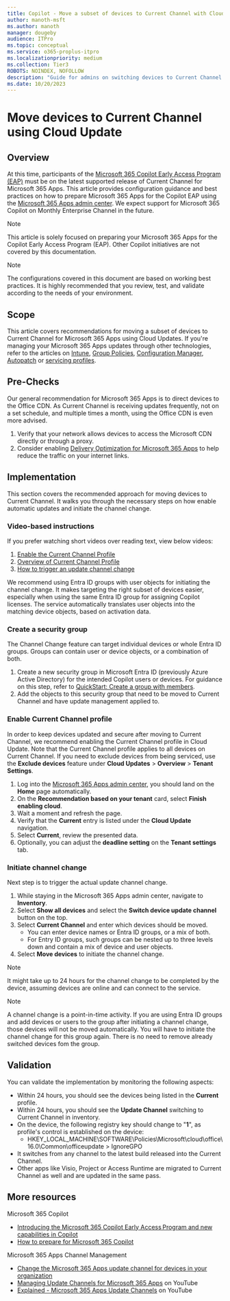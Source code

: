```yaml
---
title: Copilot - Move a subset of devices to Current Channel with Cloud Update
author: manoth-msft
ms.author: manoth
manager: dougeby
audience: ITPro
ms.topic: conceptual
ms.service: o365-proplus-itpro
ms.localizationpriority: medium
ms.collection: Tier3
ROBOTS: NOINDEX, NOFOLLOW
description: "Guide for admins on switching devices to Current Channel for Microsoft 365 Apps using Cloud Update"
ms.date: 10/20/2023
---
```


# Move devices to Current Channel using Cloud Update

## Overview

At this time, participants of the [Microsoft 365 Copilot Early Access Program (EAP)](https://www.microsoft.com/en-us/microsoft-365/blog/2023/05/09/introducing-the-microsoft-365-copilot-early-access-program-and-new-capabilities-in-copilot/) must be on the latest supported release of Current Channel for Microsoft 365 Apps. This article provides configuration guidance and best practices on how to prepare Microsoft 365 Apps for the Copilot EAP using the [Microsoft 365 Apps admin center](https://config.office.com). We expect support for Microsoft 365 Copilot on Monthly Enterprise Channel in the future.

> [!NOTE]
> This article is solely focused on preparing your Microsoft 365 Apps for the Copilot Early Access Program (EAP). Other Copilot initiatives are not covered by this documentation.

> [!NOTE]
> The configurations covered in this document are based on working best practices. It is highly recommended that you review, test, and validate according to the needs of your environment.
 
## Scope
This article covers recommendations for moving a subset of devices to Current Channel for Microsoft 365 Apps using Cloud Updates. If you're managing your Microsoft 365 Apps updates through other technologies, refer to the articles on [Intune](move-devices-channel-intune.md), [Group Policies](move-devices-channel-group-policy.md), [Configuration Manager](move-devices-channel-configmgr.md), [Autopatch](move-devices-channel-autopatch.md) or [servicing profiles](move-devices-channel-servicingprofiles.md).

## Pre-Checks
Our general recommendation for Microsoft 365 Apps is to direct devices to the Office CDN. As Current Channel is receiving updates frequently, not on a set schedule, and multiple times a month, using the Office CDN is even more advised.
1.	Verify that your network allows devices to access the Microsoft CDN directly or through a proxy.
2.	Consider enabling [Delivery Optimization for Microsoft 365 Apps](../delivery-optimization.md) to help reduce the traffic on your internet links.

## Implementation
This section covers the recommended approach for moving devices to Current Channel. It walks you through the necessary steps on how enable automatic updates and initiate the channel change.

### Video-based instructions
If you prefer watching short videos over reading text, view below videos:
1. [Enable the Current Channel Profile](https://youtu.be/lRegLZUjkUY)
2. [Overview of Current Channel Profile](https://youtu.be/wwguIOw788I)
3. [How to trigger an update channel change](https://youtu.be/tFmktdQsKgY)

We recommend using Entra ID groups with user objects for initiating the channel change. It makes targeting the right subset of devices easier, especially when using the same Entra ID group for assigning Copilot licenses. The service automatically translates user objects into the matching device objects, based on activation data.

### Create a security group
The Channel Change feature can target individual devices or whole Entra ID groups. Groups can contain user or device objects, or a combination of both.

1.	Create a new security group in Microsoft Entra ID (previously Azure Active Directory) for the intended Copilot users or devices. For guidance on this step, refer to [QuickStart: Create a group with members](/azure/active-directory/fundamentals/groups-view-azure-portal).
2.	Add the objects to this security group that need to be moved to Current Channel and have update management applied to. 

### Enable Current Channel profile
In order to keep devices updated and secure after moving to Current Channel, we recommend enabling the Current Channel profile in Cloud Update. Note that the Current Channel profile applies to all devices on Current Channel. If you need to exclude devices from being serviced, use the **Exclude devices** feature under **Cloud Updates** > **Overview** > **Tenant Settings**.

1. Log into the [Microsoft 365 Apps admin center](https://config.office.com), you should land on the **Home** page automatically.
2. On the **Recommendation based on your tenant** card, select **Finish enabling cloud**.
3. Wait a moment and refresh the page.
4. Verify that the **Current** entry is listed under the **Cloud Update** navigation.
5. Select **Current**, review the presented data.
6. Optionally, you can adjust the **deadline setting** on the **Tenant settings** tab.

### Initiate channel change
Next step is to trigger the actual update channel change.
1. While staying in the Microsoft 365 Apps admin center, navigate to **Inventory**.
2. Select **Show all devices** and select the **Switch device update channel** button on the top.
3. Select **Current Channel** and enter which devices should be moved.
    - You can enter device names or Entra ID groups, or a mix of both.
    - For Entry ID groups, such groups can be nested up to three levels down and contain a mix of device and user objects.
4. Select **Move devices** to initiate the channel change.

> [!NOTE]
> It might take up to 24 hours for the channel change to be completed by the device, assuming devices are online and can connect to the service.

> [!NOTE]
> A channel change is a point-in-time activity. If you are using Entra ID groups and add devices or users to the group after initiating a channel change, those devices will not be moved automatically. You will have to initiate the channel change for this group again. There is no need to remove already switched devices fom the group.

## Validation
You can validate the implementation by monitoring the following aspects:
- Within 24 hours, you should see the devices being listed in the **Current** profile.
- Within 24 hours, you should see the **Update Channel** switching to Current Channel in inventory.
- On the device, the following registry key should change to "**1**", as profile's control is established on the device:
   - HKEY_LOCAL_MACHINE\SOFTWARE\Policies\Microsoft\cloud\office\16.0\Common\officeupdate > IgnoreGPO
- It switches from any channel to the latest build released into the Current Channel.
- Other apps like Visio, Project or Access Runtime are migrated to Current Channel as well and are updated in the same pass.

## More resources
Microsoft 365 Copilot
- [Introducing the Microsoft 365 Copilot Early Access Program and new capabilities in Copilot](https://www.microsoft.com/en-us/microsoft-365/blog/2023/05/09/introducing-the-microsoft-365-copilot-early-access-program-and-new-capabilities-in-copilot/)
- [How to prepare for Microsoft 365 Copilot](https://techcommunity.microsoft.com/t5/microsoft-365-copilot/how-to-prepare-for-microsoft-365-copilot/ba-p/3851566)

Microsoft 365 Apps Channel Management
- [Change the Microsoft 365 Apps update channel for devices in your organization](./change-update-channels.md)
-	[Managing Update Channels for Microsoft 365 Apps](https://www.youtube.com/watch?v=rIpoloAZnSg) on YouTube
-	[Explained - Microsoft 365 Apps Update Channels](https://www.youtube.com/watch?v=eNn4PDkmo7s) on YouTube
